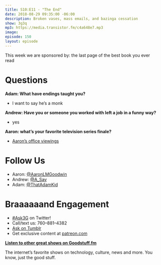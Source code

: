 ```yaml
---
title: S10:E11 - "The End"
date: 2018-08-29 09:35:00 -06:00
description: Broken vases, mass emails, and bazinga cessation
show: 3g3q
mp3: https://media.transistor.fm/c4a648e7.mp3
image: 
episode: 150
layout: episode
---
```


This week we are sponsored by: the last page of the best book you ever read

# Questions

**Adam: What have endings taught you?**

- I want to say he’s a monk

**Andrew: Have you or someone you worked with left a job in a funny way?**

- yes

**Aaron: what’s your favorite television series finale?**

- [Aaron’s office viewings](http://l.gdwn.co/BxSD1W)

# Follow Us

- Aaron: [@AaronLMGoodwin](http://twitter.com/aaronlmgoodwin)
- Andrew: [@A_Sav](http://twitter.com/a_sav)
- Adam: [@ThatAdamKid](http://twitter.com/thatadamkid)

# Braaaaaand Engagement

- [#Ask3G](http://twitter.com/) on Twitter!
- Call/text us: 760–881–4382
- [Ask on Tumblr](http://3g3q.co/ask)
- Get exclusive content at [patreon.com](http://www.patreon.com/3g3q)

**[Listen to other great shows on Goodstuff.fm](http://goodstuff.fm/)**

The internet’s favorite shows on technology, culture, news and more. You know, just the good stuff.